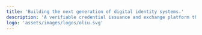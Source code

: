 ```yaml
---
title: 'Building the next generation of digital identity systems.'
description: 'A verifiable credential issuance and exchange platform that evolves to meet changing needs and improves digital interactions between companies and their customers.'
logo: 'assets/images/logos/oliu.svg'
---
```

